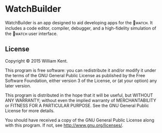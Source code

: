# WatchBuilder

WatchBuilder is an app designed to aid developing apps for the
ᴡᴀᴛᴄʜ. It includes a code editor, compiler, debugger, and a
high-fidelity simulation of the ᴡᴀᴛᴄʜ user interface.

## License

Copyright © 2015 William Kent.

This program is free software: you can redistribute it and/or modify
it under the terms of the GNU General Public License as published by
the Free Software Foundation, either version 3 of the License, or
(at your option) any later version.

This program is distributed in the hope that it will be useful,
but WITHOUT ANY WARRANTY; without even the implied warranty of
MERCHANTABILITY or FITNESS FOR A PARTICULAR PURPOSE.  See the
GNU General Public License for more details.

You should have received a copy of the GNU General Public License
along with this program.  If not, see <http://www.gnu.org/licenses/>.
